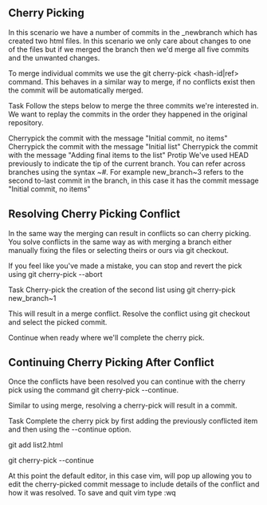 ## Cherry Picking

In this scenario we have a number of commits in the _newbranch which has created two html files. In this scenario we only care about changes to one of the files but if we merged the branch then we'd merge all five commits and the unwanted changes.

To merge individual commits we use the git cherry-pick <hash-id|ref> command. This behaves in a similar way to merge, if no conflicts exist then the commit will be automatically merged.

Task
Follow the steps below to merge the three commits we're interested in. We want to replay the commits in the order they happened in the original repository.

Cherrypick the commit with the message "Initial commit, no items"
Cherrypick the commit with the message "Initial list"
Cherrypick the commit with the message "Adding final items to the list"
Protip
We've used HEAD previously to indicate the tip of the current branch. You can refer across branches using the syntax _~#_. For example new_branch~3 refers to the second to-last commit in the branch, in this case it has the commit message "Initial commit, no items"


## Resolving Cherry Picking Conflict

In the same way the merging can result in conflicts so can cherry picking. You solve conflicts in the same way as with merging a branch either manually fixing the files or selecting theirs or ours via git checkout.

If you feel like you've made a mistake, you can stop and revert the pick using git cherry-pick --abort

Task
Cherry-pick the creation of the second list using git cherry-pick new_branch~1

This will result in a merge conflict. Resolve the conflict using git checkout and select the picked commit.

Continue when ready where we'll complete the cherry pick.


## Continuing Cherry Picking After Conflict

Once the conflicts have been resolved you can continue with the cherry pick using the command git cherry-pick --continue.

Similar to using merge, resolving a cherry-pick will result in a commit.

Task
Complete the cherry pick by first adding the previously conflicted item and then using the --continue option.

git add list2.html

git cherry-pick --continue

At this point the default editor, in this case vim, will pop up allowing you to edit the cherry-picked commit message to include details of the conflict and how it was resolved. To save and quit vim type :wq

